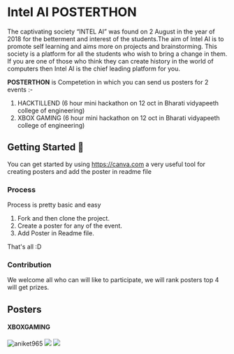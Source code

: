 # Intel AI POSTERTHON
The captivating society “INTEL AI” was found on 2 August in the year of 2018 for the betterment and interest of the students.The aim of Intel AI is to promote self learning and aims more on projects and brainstorming. This society is a platform for all the students who wish to bring a change in them. If you are one of those who think they can create history in the world of computers then Intel AI is the chief leading platform for you.

**POSTERTHON** is Competetion in which you can send us posters for 2 events :- 

 1. HACKTILLEND (6 hour mini hackathon on 12 oct in Bharati vidyapeeth college of engineering)
 2. XBOX GAMING (6 hour mini hackathon on 12 oct in Bharati vidyapeeth college of engineering)

## Getting Started 🎉
You can get started by using https://canva.com a very useful tool for creating posters and add the poster in readme file
### Process
Process is pretty basic and easy

1. Fork and then clone the project.
2. Create a poster for any of the event.
3. Add Poster in Readme file.

That's all :D

### Contribution
We welcome all who can will like to participate, we will rank posters top 4 will get prizes.

## Posters

#### XBOXGAMING
![aniket965](https://user-images.githubusercontent.com/22680912/46370464-48506f80-c6a3-11e8-94eb-cc6d74fd2c71.jpeg)
[![](https://api.gh-polls.com/poll/01CRV0S9HGEYQ8GPTH7E8PGWSY/Amazing)](https://api.gh-polls.com/poll/01CRV0S9HGEYQ8GPTH7E8PGWSY/Amazing/vote)
[![](https://api.gh-polls.com/poll/01CRV0S9HGEYQ8GPTH7E8PGWSY/not%20so%20Amazing)](https://api.gh-polls.com/poll/01CRV0S9HGEYQ8GPTH7E8PGWSY/not%20so%20Amazing/vote)

